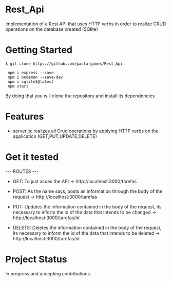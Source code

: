# Rest_Api
Implementation of a Rest API that uses HTTP verbs in order to realize CRUD operations on the database created (SQlite)

# Getting Started

```shell
$ git clone https://github.com/paula-gomes/Rest_Api
 
 npm i express --save
 npm i nodemon --save-dev
 npm i sqlite3@latest
 npm start
```
By doing that you will clone the repository and install its dependencies


# Features

* server.js: realizes all Crud operations by applying HTTP verbs on the application (GET,PUT,UPDATE,DELETE)

# Get it tested

--- ROUTES ---

* GET: To just acces the API  -> http://localhost:3000/tarefas

* POST: As the name says, posts an information through the body of the request -> http://localhost:3000/tarefas

* PUT: Updates the information contained in the body of the request, its necessary to inform the id of the data that
  intends to be changed -> http://localhost:3000/tarefas/id

* DELETE: Deletes the information contained in the body of the request, its necessary to inform the id of the data that
  intends to be deleted -> http://localhost:3000/tarefas/id

# Project Status

In progress and accepting contributions.

